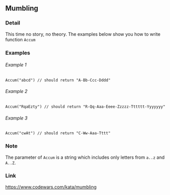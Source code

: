 ## Mumbling

### Detail

This time no story, no theory. The examples below show you how to write function `Accum`

### Examples

###### Example 1

```golang
Accum("abcd") // should return "A-Bb-Ccc-Dddd"
```

###### Example 2

```golang
Accum("RqaEzty") // should return "R-Qq-Aaa-Eeee-Zzzzz-Tttttt-Yyyyyyy"
```

###### Example 3

```golang
Accum("cwAt") // should return "C-Ww-Aaa-Tttt"
```

### Note

The parameter of `Accum` is a string which includes only letters from `a..z` and `A..Z`.

### Link

https://www.codewars.com/kata/mumbling